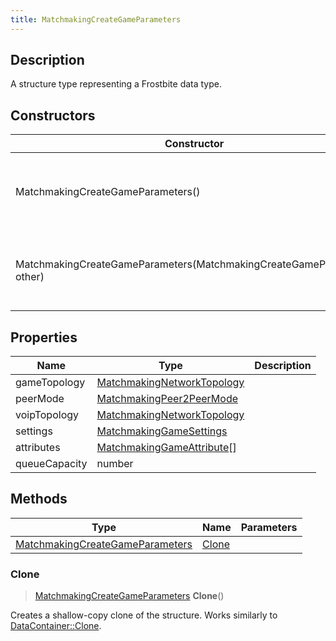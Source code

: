 ```yaml
---
title: MatchmakingCreateGameParameters
---
```

## Description

A structure type representing a Frostbite data type.

## Constructors

| Constructor                                                            | Description                                              |
| ---------------------------------------------------------------------- | -------------------------------------------------------- |
| MatchmakingCreateGameParameters()                                      | Create a new instance of this structure type.            |
| MatchmakingCreateGameParameters(MatchmakingCreateGameParameters other) | Create a reference copy of a structure of the same type. |

## Properties

| Name          | Type                                                     | Description |
| ------------- | -------------------------------------------------------- | ----------- |
| gameTopology  | [MatchmakingNetworkTopology](MatchmakingNetworkTopology) |             |
| peerMode      | [MatchmakingPeer2PeerMode](MatchmakingPeer2PeerMode)     |             |
| voipTopology  | [MatchmakingNetworkTopology](MatchmakingNetworkTopology) |             |
| settings      | [MatchmakingGameSettings](MatchmakingGameSettings)       |             |
| attributes    | [MatchmakingGameAttribute](MatchmakingGameAttribute)\[\] |             |
| queueCapacity | number                                                   |             |

## Methods

| Type                                                               | Name            | Parameters |
| ------------------------------------------------------------------ | --------------- | ---------- |
| [MatchmakingCreateGameParameters](MatchmakingCreateGameParameters) | [Clone](#clone) |            |

### Clone

> [MatchmakingCreateGameParameters](MatchmakingCreateGameParameters) **Clone**()

Creates a shallow-copy clone of the structure. Works similarly to [DataContainer::Clone](/vext/ref/shared/class/datacontainer#clone).
